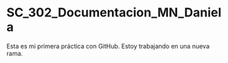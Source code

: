 # SC_302_Documentacion_MN_Daniela
Esta es mi primera práctica con GitHub.
Estoy trabajando en una nueva rama.